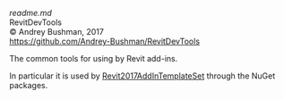 *readme.md*  
RevitDevTools  
&copy; Andrey Bushman, 2017  
https://github.com/Andrey-Bushman/RevitDevTools  

The common tools for using by Revit add-ins.  

In particular it is used by [Revit2017AddInTemplateSet](https://github.com/Andrey-Bushman/Revit2017AddInTemplateSet) through the NuGet 
packages.

